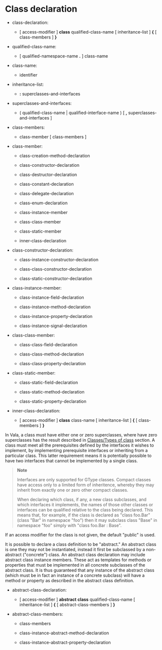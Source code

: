 

Class declaration
=================

-   class-declaration:

    -   [ access-modifier ] **class** qualified-class-name [
        inheritance-list ] **{** [ class-members ] **}**

-   qualified-class-name:

    -   [ qualified-namespace-name **.** ] class-name

-   class-name:

    -   identifier

-   inheritance-list:

    -   **:** superclasses-and-interfaces

-   superclasses-and-interfaces:

    -   ( qualified-class-name | qualified-interface-name ) [ **,** superclasses-and-interfaces ]

-   class-members:

    -   class-member [ class-members ]

-   class-member:

    -   class-creation-method-declaration

    -   class-constructor-declaration

    -   class-destructor-declaration

    -   class-constant-declaration

    -   class-delegate-declaration

    -   class-enum-declaration

    -   class-instance-member

    -   class-class-member

    -   class-static-member

    -   inner-class-declaration

-   class-constructor-declaration:

    -   class-instance-constructor-declaration

    -   class-class-constructor-declaration

    -   class-static-constructor-declaration

-   class-instance-member:

    -   class-instance-field-declaration

    -   class-instance-method-declaration

    -   class-instance-property-declaration

    -   class-instance-signal-declaration

-   class-class-member:

    -   class-class-field-declaration

    -   class-class-method-declaration

    -   class-class-property-declaration

-   class-static-member:

    -   class-static-field-declaration

    -   class-static-method-declaration

    -   class-static-property-declaration

-   inner-class-declaration:

    -   [ access-modifier ] **class** class-name [ inheritance-list ] **{** [ class-members ] **}**

In Vala, a class must have either one or zero superclasses, where have zero superclasses has the result described in [Classes/Types of class](types_of_class.md) section. A class must meet all the prerequisites defined by the interfaces it wishes to implement, by implementing prerequisite interfaces or inheriting from a particular class. This latter requirement means it is potentially possible to have two interfaces that cannot be implemented by a single class.

> **Note**
>
> Interfaces are only supported for GType classes. Compact
> classes have access only to a limited form of inheritence, whereby
> they may inherit from exactly one or zero other compact classes.
>
> When declaring which class, if any, a new class subclasses, and which
> interfaces it implements, the names of those other classes or
> interfaces can be qualified relative to the class being declared. This
> means that, for example, if the class is declared as "class foo.Bar"
> (class "Bar" in namespace "foo") then it may subclass class "Base" in
> namespace "foo" simply with "class foo.Bar : Base".

If an access modifier for the class is not given, the default "public" is used.

It is possible to declare a class definition to be "abstract." An abstract class is one they may not be instantiated, instead it first be subclassed by a non-abstract ("concrete") class. An abstract class declaration may include abstract class instance members. These act as templates for methods or properties that must be implemented in all concrete subclasses of the abstract class. It is thus guaranteed that any instance of the abstract class (which must be in fact an instance of a concrete subclass) will have a method or property as described in the abstract class definition.

-   abstract-class-declaration:

    -   [ access-modifier ] **abstract** **class** qualified-class-name [ inheritance-list ] **{** [ abstract-class-members ] **}**

-   abstract-class-members:

    -   class-members

    -   class-instance-abstract-method-declaration

    -   class-instance-abstract-property-declaration
